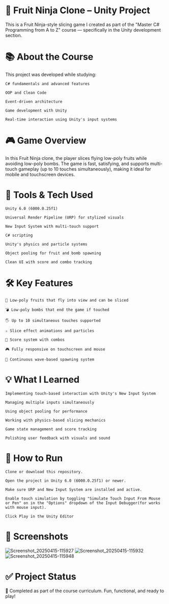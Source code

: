# 🍉 Fruit Ninja Clone – Unity Project

This is a Fruit Ninja-style slicing game I created as part of the "Master C# Programming from A to Z" course — specifically in the Unity development section.
# 📚 About the Course

This project was developed while studying:

    C# fundamentals and advanced features

    OOP and Clean Code

    Event-driven architecture

    Game development with Unity

    Real-time interaction using Unity's input systems

# 🎮 Game Overview

In this Fruit Ninja clone, the player slices flying low-poly fruits while avoiding low-poly bombs. The game is fast, satisfying, and supports multi-touch gameplay (up to 10 touches simultaneously), making it ideal for mobile and touchscreen devices.
# 🧰 Tools & Tech Used

    Unity 6.0 (6000.0.25f1)

    Universal Render Pipeline (URP) for stylized visuals

    New Input System with multi-touch support

    C# scripting

    Unity's physics and particle systems

    Object pooling for fruit and bomb spawning

    Clean UI with score and combo tracking

# 🛠️ Key Features

    🍌 Low-poly fruits that fly into view and can be sliced

    💣 Low-poly bombs that end the game if touched

    🖐️ Up to 10 simultaneous touches supported

    ⚔️ Slice effect animations and particles

    🎯 Score system with combos

    🎮 Fully responsive on touchscreen and mouse

    🔁 Continuous wave-based spawning system

# 💡 What I Learned

    Implementing touch-based interaction with Unity's New Input System

    Managing multiple inputs simultaneously

    Using object pooling for performance

    Working with physics-based slicing mechanics

    Game state management and score tracking

    Polishing user feedback with visuals and sound

# 🚀 How to Run

    Clone or download this repository.

    Open the project in Unity 6.0 (6000.0.25f1) or newer.

    Make sure URP and New Input System are installed and active.

    Enable touch simulation by toggling "Simulate Touch Input From Mouse or Pen" on in the "Options" dropdown of the Input Debugger(for works with mouse input).
    
    Click Play in the Unity Editor 

# 📸 Screenshots
![Screenshot_20250415-115927](https://github.com/user-attachments/assets/62a9b396-b1fa-4169-9071-5c32a257fac7)
![Screenshot_20250415-115932](https://github.com/user-attachments/assets/d3f74a0d-600e-45d4-8b86-6eb4d885337a)
![Screenshot_20250415-115948](https://github.com/user-attachments/assets/8f922a4c-7f15-4fc3-b3bc-f6ba9ef16d5d)


# ✅ Project Status

📌 Completed as part of the course curriculum. Fun, functional, and ready to play!
